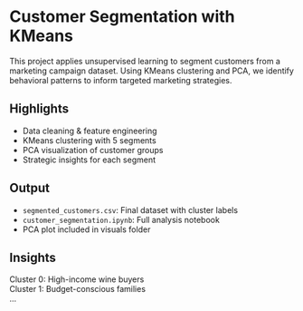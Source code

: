 # Customer Segmentation with KMeans

This project applies unsupervised learning to segment customers from a marketing campaign dataset. Using KMeans clustering and PCA, we identify behavioral patterns to inform targeted marketing strategies.

## Highlights
- Data cleaning & feature engineering
- KMeans clustering with 5 segments
- PCA visualization of customer groups
- Strategic insights for each segment

## Output
- `segmented_customers.csv`: Final dataset with cluster labels
- `customer_segmentation.ipynb`: Full analysis notebook
- PCA plot included in visuals folder

## Insights
Cluster 0: High-income wine buyers  
Cluster 1: Budget-conscious families  
...
